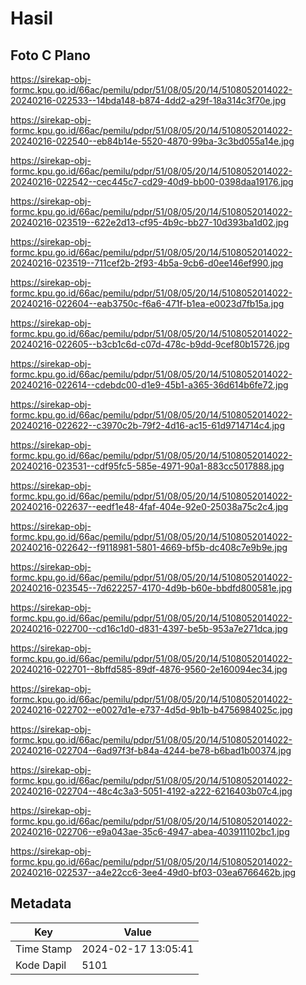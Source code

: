 # Hasil

## Foto C Plano

https://sirekap-obj-formc.kpu.go.id/66ac/pemilu/pdpr/51/08/05/20/14/5108052014022-20240216-022533--14bda148-b874-4dd2-a29f-18a314c3f70e.jpg

https://sirekap-obj-formc.kpu.go.id/66ac/pemilu/pdpr/51/08/05/20/14/5108052014022-20240216-022540--eb84b14e-5520-4870-99ba-3c3bd055a14e.jpg

https://sirekap-obj-formc.kpu.go.id/66ac/pemilu/pdpr/51/08/05/20/14/5108052014022-20240216-022542--cec445c7-cd29-40d9-bb00-0398daa19176.jpg

https://sirekap-obj-formc.kpu.go.id/66ac/pemilu/pdpr/51/08/05/20/14/5108052014022-20240216-023519--622e2d13-cf95-4b9c-bb27-10d393ba1d02.jpg

https://sirekap-obj-formc.kpu.go.id/66ac/pemilu/pdpr/51/08/05/20/14/5108052014022-20240216-023519--711cef2b-2f93-4b5a-9cb6-d0ee146ef990.jpg

https://sirekap-obj-formc.kpu.go.id/66ac/pemilu/pdpr/51/08/05/20/14/5108052014022-20240216-022604--eab3750c-f6a6-471f-b1ea-e0023d7fb15a.jpg

https://sirekap-obj-formc.kpu.go.id/66ac/pemilu/pdpr/51/08/05/20/14/5108052014022-20240216-022605--b3cb1c6d-c07d-478c-b9dd-9cef80b15726.jpg

https://sirekap-obj-formc.kpu.go.id/66ac/pemilu/pdpr/51/08/05/20/14/5108052014022-20240216-022614--cdebdc00-d1e9-45b1-a365-36d614b6fe72.jpg

https://sirekap-obj-formc.kpu.go.id/66ac/pemilu/pdpr/51/08/05/20/14/5108052014022-20240216-022622--c3970c2b-79f2-4d16-ac15-61d9714714c4.jpg

https://sirekap-obj-formc.kpu.go.id/66ac/pemilu/pdpr/51/08/05/20/14/5108052014022-20240216-023531--cdf95fc5-585e-4971-90a1-883cc5017888.jpg

https://sirekap-obj-formc.kpu.go.id/66ac/pemilu/pdpr/51/08/05/20/14/5108052014022-20240216-022637--eedf1e48-4faf-404e-92e0-25038a75c2c4.jpg

https://sirekap-obj-formc.kpu.go.id/66ac/pemilu/pdpr/51/08/05/20/14/5108052014022-20240216-022642--f9118981-5801-4669-bf5b-dc408c7e9b9e.jpg

https://sirekap-obj-formc.kpu.go.id/66ac/pemilu/pdpr/51/08/05/20/14/5108052014022-20240216-023545--7d622257-4170-4d9b-b60e-bbdfd800581e.jpg

https://sirekap-obj-formc.kpu.go.id/66ac/pemilu/pdpr/51/08/05/20/14/5108052014022-20240216-022700--cd16c1d0-d831-4397-be5b-953a7e271dca.jpg

https://sirekap-obj-formc.kpu.go.id/66ac/pemilu/pdpr/51/08/05/20/14/5108052014022-20240216-022701--8bffd585-89df-4876-9560-2e160094ec34.jpg

https://sirekap-obj-formc.kpu.go.id/66ac/pemilu/pdpr/51/08/05/20/14/5108052014022-20240216-022702--e0027d1e-e737-4d5d-9b1b-b4756984025c.jpg

https://sirekap-obj-formc.kpu.go.id/66ac/pemilu/pdpr/51/08/05/20/14/5108052014022-20240216-022704--6ad97f3f-b84a-4244-be78-b6bad1b00374.jpg

https://sirekap-obj-formc.kpu.go.id/66ac/pemilu/pdpr/51/08/05/20/14/5108052014022-20240216-022704--48c4c3a3-5051-4192-a222-6216403b07c4.jpg

https://sirekap-obj-formc.kpu.go.id/66ac/pemilu/pdpr/51/08/05/20/14/5108052014022-20240216-022706--e9a043ae-35c6-4947-abea-403911102bc1.jpg

https://sirekap-obj-formc.kpu.go.id/66ac/pemilu/pdpr/51/08/05/20/14/5108052014022-20240216-022537--a4e22cc6-3ee4-49d0-bf03-03ea6766462b.jpg


## Metadata

| Key        | Value               |
| ---------- | ------------------- |
| Time Stamp | 2024-02-17 13:05:41 |
| Kode Dapil | 5101                |



